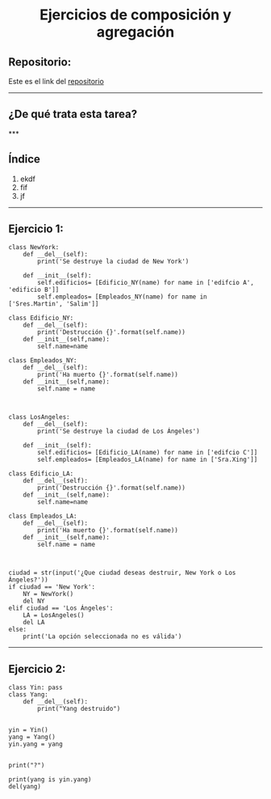 <h1 align="center">	Ejercicios de composición y agregación</h1>

<h2>Repositorio:</h2>

Este es el link del [repositorio](https://github.com/albabernal03/ejercicios_agregacion_y_composicion)

***
<h2>¿De qué trata esta tarea?</h2>
***

## Índice 

1. ekdf
2. fif
3. jf

***


## Ejercicio 1:<a name="id1"></a>

```
class NewYork:
    def __del__(self):
        print('Se destruye la ciudad de New York')
    
    def __init__(self):
        self.edificios= [Edificio_NY(name) for name in ['edifcio A', 'edificio B']]
        self.empleados= [Empleados_NY(name) for name in ['Sres.Martin', 'Salim']]

class Edificio_NY:
    def __del__(self):
        print('Destrucción {}'.format(self.name))
    def __init__(self,name):
        self.name=name

class Empleados_NY:
    def __del__(self):
        print('Ha muerto {}'.format(self.name)) 
    def __init__(self,name):
        self.name = name



class LosAngeles:
    def __del__(self):
        print('Se destruye la ciudad de Los Ángeles')
    
    def __init__(self):
        self.edificios= [Edificio_LA(name) for name in ['edifcio C']]
        self.empleados= [Empleados_LA(name) for name in ['Sra.Xing']]

class Edificio_LA:
    def __del__(self):
        print('Destrucción {}'.format(self.name))
    def __init__(self,name):
        self.name=name

class Empleados_LA:
    def __del__(self):
        print('Ha muerto {}'.format(self.name)) 
    def __init__(self,name):
        self.name = name



ciudad = str(input('¿Que ciudad deseas destruir, New York o Los Ángeles?'))
if ciudad == 'New York':
    NY = NewYork()
    del NY
elif ciudad == 'Los Ángeles':
    LA = LosAngeles()
    del LA
else:
    print('La opción seleccionada no es válida')

```

***


## Ejercicio 2:<a name="id2"></a>


```
class Yin: pass 
class Yang: 
    def __del__(self): 
        print("Yang destruido") 
      
 
yin = Yin() 
yang = Yang() 
yin.yang = yang 
 

print("?") 

print(yang is yin.yang) 
del(yang)

```

